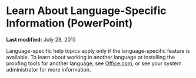 
# Learn About Language-Specific Information (PowerPoint)

 **Last modified:** July 28, 2015

Language-specific help topics apply only if the language-specific feature is available. To learn about working in another language or installing the proofing tools for another language, see  [Office.com](http://office.com), or see your system administrator for more information.
